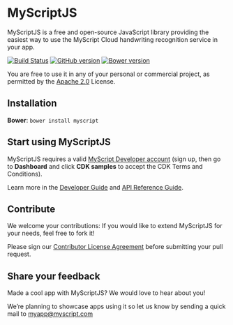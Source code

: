 # MyScriptJS

MyScriptJS is a free and open-source JavaScript library providing the easiest way to use the MyScript Cloud handwriting recognition service in your app.

 [![Build Status](https://travis-ci.org/MyScript/MyScriptJS.svg?branch=master)](https://travis-ci.org/MyScript/MyScriptJS)
 [![GitHub version](https://badge.fury.io/gh/MyScript%2FMyScriptJS.svg)](http://badge.fury.io/gh/MyScript%2FMyScriptJS)
 [![Bower version](https://badge.fury.io/bo/myscript.svg)](http://badge.fury.io/bo/myscript)

You are free to use it in any of your personal or commercial project, as permitted by the [Apache 2.0](LICENSE) License.


## Installation

**Bower**: `bower install myscript`


## Start using MyScriptJS

MyScriptJS requires a valid [MyScript Developer account](https://dev.myscript.com/) (sign up, then go to **Dashboard** and click **CDK samples** to accept the CDK Terms and Conditions).

Learn more in the [Developer Guide](http://doc.myscript.com/MyScriptJS/1.0/index.html) and [API Reference Guide](http://doc.myscript.com/MyScriptJS/1.0/reference/index.html).


## Contribute

We welcome your contributions: If you would like to extend MyScriptJS for your needs, feel free to fork it!

Please sign our [Contributor License Agreement](CONTRIBUTING.md) before submitting your pull request.


## Share your feedback

Made a cool app with MyScriptJS? We would love to hear about you!

We’re planning to showcase apps using it so let us know by sending a quick mail to [myapp@myscript.com](mailto://myapp@myscript.com)

